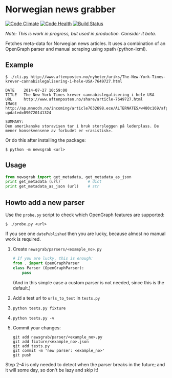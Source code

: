 Norwegian news grabber
======================

[![Code Climate](https://codeclimate.com/github/normalnorway/newsgrab/badges/gpa.svg)](https://codeclimate.com/github/normalnorway/newsgrab)
[![Code Health](https://landscape.io/github/normalnorway/newsgrab/master/landscape.svg?style=flat)](https://landscape.io/github/normalnorway/newsgrab/master)
[![Build Status](https://travis-ci.org/normalnorway/newsgrab.svg?branch=master)](https://travis-ci.org/normalnorway/newsgrab)

*Note: This is work in progress, but used in production. Consider it beta.*

Fetches meta-data for Norwegian news articles. It uses a combination of
an OpenGraph parser and manual scraping using xpath (python-lxml).


## Example

    $ ./cli.py http://www.aftenposten.no/nyheter/uriks/The-New-York-Times-krever-cannabislegalisering-i-hele-USA-7649727.html

    DATE    2014-07-27 10:59:00
    TITLE   The New York Times krever cannabislegalisering i hele USA
    URL     http://www.aftenposten.no/share/article-7649727.html
    IMAGE   http://ap.mnocdn.no/incoming/article7632698.ece/ALTERNATES/w480c169/afp000742852.jpg?updated=090720141324

    SUMMARY:
    Den amerikanske storavisen tar i bruk storsleggen på lederplass. De
    mener konsekvensene av forbudet er «rasistisk».

Or do this after installing the package:

    $ python -m newsgrab <url>


## Usage

```python
from newsgrab import get_metadata, get_metadata_as_json
print get_metadata (url)            # dict
print get_metadata_as_json (url)    # str
```


## Howto add a new parser

Use the `probe.py` script to check which OpenGraph features are supported:

    $ ./probe.py <url>

If you see one `datePublished` then you are lucky, because almost no
manual work is required.

1. Create `newsgrab/parsers/<example_no>.py`

    ```python
    # If you are lucky, this is enough:
    from . import OpenGraphParser
    class Parser (OpenGraphParser):
        pass
    ```

   (And in this simple case a custom parser is not needed, since this
   is the default.)

2. Add a test url to `urls_to_test` in `tests.py`

3. `python tests.py fixture`

4. `python tests.py -v`

5. Commit your changes:
   ```
   git add newsgrab/parser/<example_no>.py
   git add fixture/<example_no>.json
   git add tests.py
   git commit -m 'new parser: <example_no>'
   git push
   ```

Step 2-4 is only needed to detect when the parser breaks in the future;
and it will some day, so don't be lazy and skip it!
